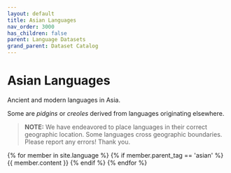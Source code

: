 ```yaml
---
layout: default
title: Asian Languages
nav_order: 3000
has_children: false
parent: Language Datasets
grand_parent: Dataset Catalog
---
```


# Asian Languages

Ancient and modern languages in Asia.

Some are _pidgins_ or _creoles_ derived from languages originating elsewhere.

> **NOTE:** We have endeavored to place languages in their correct geographic location. Some languages cross geographic boundaries. Please report any errors! Thank you.

{% for member in site.language %}
  {% if member.parent_tag == 'asian' %}
    {{ member.content }}
  {% endif %}
{% endfor %}
